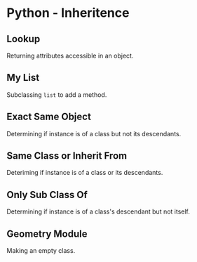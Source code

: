 # Python - Inheritence

## Lookup
Returning attributes accessible in an object.

## My List
Subclassing `list` to add a method.

## Exact Same Object
Determining if instance is of a class but not its descendants.

## Same Class or Inherit From
Deteriming if instance is of a class or its descendants.

## Only Sub Class Of
Determining if instance is of a class's descendant but not itself.

## Geometry Module
Making an empty class.

